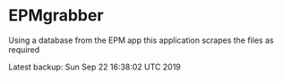 # EPMgrabber
Using a database from the EPM app this application scrapes the files as required


Latest backup: Sun Sep 22 16:38:02 UTC 2019
